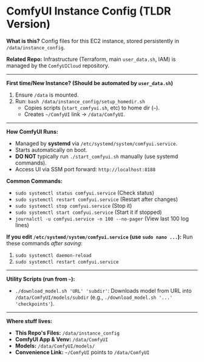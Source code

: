 # ComfyUI Instance Config (TLDR Version)

**What is this?** Config files for this EC2 instance, stored persistently in `/data/instance_config`.

**Related Repo:** Infrastructure (Terraform, main `user_data.sh`, IAM) is managed by the `ComfyUICloud` repository.

---

**First time/New Instance? (Should be automated by `user_data.sh`)**

1.  Ensure `/data` is mounted.
2.  Run: `bash /data/instance_config/setup_homedir.sh`
    *   Copies scripts (`start_comfyui.sh`, etc) to home dir (`~`).
    *   Creates `~/ComfyUI` link -> `/data/ComfyUI`.

---

**How ComfyUI Runs:**

*   Managed by **systemd** via `/etc/systemd/system/comfyui.service`.
*   Starts automatically on boot.
*   **DO NOT** typically run `./start_comfyui.sh` manually (use systemd commands).
*   Access UI via SSM port forward: `http://localhost:8188`

**Common Commands:**

*   `sudo systemctl status comfyui.service` (Check status)
*   `sudo systemctl restart comfyui.service` (Restart after changes)
*   `sudo systemctl stop comfyui.service` (Stop it)
*   `sudo systemctl start comfyui.service` (Start it if stopped)
*   `journalctl -u comfyui.service -n 100 --no-pager` (View last 100 log lines)

**If you edit `/etc/systemd/system/comfyui.service` (use `sudo nano ...`):**
  Run these commands *after saving*:
  1. `sudo systemctl daemon-reload`
  2. `sudo systemctl restart comfyui.service`

---

**Utility Scripts (run from `~`):**

*   `./download_model.sh 'URL' 'subdir'`: Downloads model from URL into `/data/ComfyUI/models/subdir` (e.g., `./download_model.sh '...' 'checkpoints'`).

---

**Where stuff lives:**

*   **This Repo's Files:** `/data/instance_config`
*   **ComfyUI App & Venv:** `/data/ComfyUI`
*   **Models:** `/data/ComfyUI/models/`
*   **Convenience Link:** `~/ComfyUI` points to `/data/ComfyUI`
